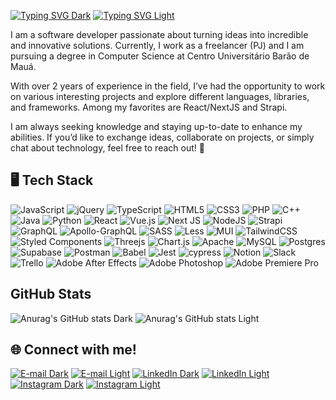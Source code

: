 [![Typing SVG Dark](https://readme-typing-svg.demolab.com?font=Fira+Code&weight=600&size=25&pause=5000&color=4493F8&random=false&width=435&lines=Hello%2C+I'm+Pedro+Estev%C3%A3o!#gh-dark-mode-only)](https://git.io/typing-svg#gh-dark-mode-only) 
[![Typing SVG Light](https://readme-typing-svg.demolab.com?font=Fira+Code&weight=600&size=25&pause=5000&color=1073E7&random=false&width=435&lines=Hello%2C+I'm+Pedro+Estev%C3%A3o!#gh-light-mode-only)](https://git.io/typing-svg#gh-light-mode-only)

I am a software developer passionate about turning ideas into incredible and innovative solutions. Currently, I work as a freelancer (PJ) and I am pursuing a degree in Computer Science at Centro Universitário Barão de Mauá.

With over 2 years of experience in the field, I’ve had the opportunity to work on various interesting projects and explore different languages, libraries, and frameworks. Among my favorites are React/NextJS and Strapi.

I am always seeking knowledge and staying up-to-date to enhance my abilities. If you’d like to exchange ideas, collaborate on projects, or simply chat about technology, feel free to reach out! 👋

## 🖥 Tech Stack

![JavaScript](https://img.shields.io/badge/javascript-%23323330.svg?style=for-the-badge&logo=javascript&logoColor=%23F7DF1E) 
![jQuery](https://img.shields.io/badge/jquery-%230769AD.svg?style=for-the-badge&logo=jquery&logoColor=white)
![TypeScript](https://img.shields.io/badge/typescript-%23007ACC.svg?style=for-the-badge&logo=typescript&logoColor=white) 
![HTML5](https://img.shields.io/badge/html5-%23E34F26.svg?style=for-the-badge&logo=html5&logoColor=white) 
![CSS3](https://img.shields.io/badge/css3-%231572B6.svg?style=for-the-badge&logo=css3&logoColor=white) 
![PHP](https://img.shields.io/badge/php-%23777BB4.svg?style=for-the-badge&logo=php&logoColor=white) 
![C++](https://img.shields.io/badge/c++-%2300599C.svg?style=for-the-badge&logo=c%2B%2B&logoColor=white) 
![Java](https://img.shields.io/badge/java-%23ED8B00.svg?style=for-the-badge&logo=openjdk&logoColor=white)
![Python](https://img.shields.io/badge/python-3670A0?style=for-the-badge&logo=python&logoColor=ffdd54)
![React](https://img.shields.io/badge/react-%2320232a.svg?style=for-the-badge&logo=react&logoColor=%2361DAFB) 
![Vue.js](https://img.shields.io/badge/vuejs-%2335495e.svg?style=for-the-badge&logo=vuedotjs&logoColor=%234FC08D) 
![Next JS](https://img.shields.io/badge/Next-black?style=for-the-badge&logo=next.js&logoColor=white) 
![NodeJS](https://img.shields.io/badge/node.js-6DA55F?style=for-the-badge&logo=node.js&logoColor=white)
![Strapi](https://img.shields.io/badge/strapi-%232E7EEA.svg?style=for-the-badge&logo=strapi&logoColor=white) 
![GraphQL](https://img.shields.io/badge/-GraphQL-E10098?style=for-the-badge&logo=graphql&logoColor=white) 
![Apollo-GraphQL](https://img.shields.io/badge/-ApolloGraphQL-311C87?style=for-the-badge&logo=apollo-graphql) 
![SASS](https://img.shields.io/badge/SASS-hotpink.svg?style=for-the-badge&logo=SASS&logoColor=white) 
![Less](https://img.shields.io/badge/less-2B4C80?style=for-the-badge&logo=less&logoColor=white) 
![MUI](https://img.shields.io/badge/MUI-%230081CB.svg?style=for-the-badge&logo=material-ui&logoColor=white) 
![TailwindCSS](https://img.shields.io/badge/tailwindcss-%2338B2AC.svg?style=for-the-badge&logo=tailwind-css&logoColor=white) 
![Styled Components](https://img.shields.io/badge/styled--components-DB7093?style=for-the-badge&logo=styled-components&logoColor=white) 
![Threejs](https://img.shields.io/badge/threejs-black?style=for-the-badge&logo=three.js&logoColor=white) 
![Chart.js](https://img.shields.io/badge/chart.js-F5788D.svg?style=for-the-badge&logo=chart.js&logoColor=white) 
![Apache](https://img.shields.io/badge/apache-%23D42029.svg?style=for-the-badge&logo=apache&logoColor=white) 
![MySQL](https://img.shields.io/badge/mysql-4479A1.svg?style=for-the-badge&logo=mysql&logoColor=white) 
![Postgres](https://img.shields.io/badge/postgres-%23316192.svg?style=for-the-badge&logo=postgresql&logoColor=white) 
![Supabase](https://img.shields.io/badge/Supabase-3ECF8E?style=for-the-badge&logo=supabase&logoColor=white) 
![Postman](https://img.shields.io/badge/Postman-FF6C37?style=for-the-badge&logo=postman&logoColor=white) 
![Babel](https://img.shields.io/badge/Babel-F9DC3e?style=for-the-badge&logo=babel&logoColor=black) 
![Jest](https://img.shields.io/badge/-jest-%23C21325?style=for-the-badge&logo=jest&logoColor=white) 
![cypress](https://img.shields.io/badge/-cypress-%23E5E5E5?style=for-the-badge&logo=cypress&logoColor=058a5e) 
![Notion](https://img.shields.io/badge/Notion-%23000000.svg?style=for-the-badge&logo=notion&logoColor=white) 
![Slack](https://img.shields.io/badge/Slack-4A154B?style=for-the-badge&logo=slack&logoColor=white) 
![Trello](https://img.shields.io/badge/Trello-%23026AA7.svg?style=for-the-badge&logo=Trello&logoColor=white) 
![Adobe After Effects](https://img.shields.io/badge/Adobe%20After%20Effects-9999FF.svg?style=for-the-badge&logo=Adobe%20After%20Effects&logoColor=white)
![Adobe Photoshop](https://img.shields.io/badge/adobe%20photoshop-%2331A8FF.svg?style=for-the-badge&logo=adobe%20photoshop&logoColor=white)
![Adobe Premiere Pro](https://img.shields.io/badge/Adobe%20Premiere%20Pro-9999FF.svg?style=for-the-badge&logo=Adobe%20Premiere%20Pro&logoColor=white)

## GitHub Stats

![Anurag's GitHub stats Dark](https://github-readme-stats.vercel.app/api?username=Pedro-Estevao&show_icons=true&count_private=true&text_color=848d97&border_radius=10&border_color=30363db3&theme=transparent#gh-dark-mode-only)
![Anurag's GitHub stats Light](https://github-readme-stats.vercel.app/api?username=Pedro-Estevao&show_icons=true&count_private=true&text_color=848d97&border_radius=10&border_color=d0d7deb3&theme=transparent#gh-light-mode-only)

## 🌐 Connect with me!

[![E-mail Dark](https://img.shields.io/badge/Email-rgba(0%2C0%2C0%2C0)?style=for-the-badge&logo=gmail&logoColor=%234493F8&labelColor=rgba(0%2C0%2C0%2C0)&color=rgba(0%2C0%2C0%2C0)#gh-dark-mode-only)](mailto:contato@pedroestevao.com#gh-dark-mode-only)
[![E-mail Light](https://img.shields.io/badge/Email-%231073E7?style=for-the-badge&logo=gmail&logoColor=%234493F8&labelColor=rgba(0%2C0%2C0%2C0)#gh-light-mode-only)](mailto:contato@pedroestevao.com#gh-light-mode-only)
[![LinkedIn Dark](https://img.shields.io/badge/LinkedIn-rgba(0%2C0%2C0%2C0)?style=for-the-badge&logo=linkedin&logoColor=%234493F8&labelColor=rgba(0%2C0%2C0%2C0)&color=rgba(0%2C0%2C0%2C0)#gh-dark-mode-only)](https://www.linkedin.com/in/pedro-estevao/#gh-dark-mode-only)
[![LinkedIn Light](https://img.shields.io/badge/LinkedIn-%231073E7?style=for-the-badge&logo=linkedin&logoColor=%234493F8&labelColor=rgba(0%2C0%2C0%2C0)#gh-light-mode-only)](https://www.linkedin.com/in/pedro-estevao/#gh-light-mode-only)
[![Instagram Dark](https://img.shields.io/badge/Instagram-rgba(0%2C0%2C0%2C0)?style=for-the-badge&logo=instagram&logoColor=%234493F8&labelColor=rgba(0%2C0%2C0%2C0)&color=rgba(0%2C0%2C0%2C0)#gh-dark-mode-only)](https://www.instagram.com/pedro_estevao_paulista/#gh-dark-mode-only)
[![Instagram Light](https://img.shields.io/badge/Instagram-%231073E7?style=for-the-badge&logo=instagram&logoColor=%234493F8&labelColor=rgba(0%2C0%2C0%2C0)#gh-light-mode-only)](https://www.instagram.com/pedro_estevao_paulista/#gh-light-mode-only)

<!--
**Pedro-Estevao/Pedro-Estevao** is a ✨ _special_ ✨ repository because its `README.md` (this file) appears on your GitHub profile.

Here are some ideas to get you started:

- 🔭 I’m currently working on ...
- 🌱 I’m currently learning ...
- 👯 I’m looking to collaborate on ...
- 🤔 I’m looking for help with ...
- 💬 Ask me about ...
- 📫 How to reach me: ...
- 😄 Pronouns: ...
- ⚡ Fun fact: ...
-->
